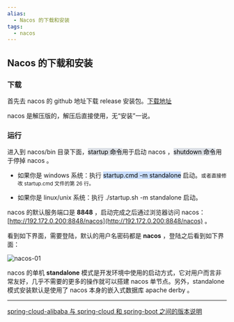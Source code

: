 ```yaml
---
alias: 
  - Nacos 的下载和安装
tags: 
  - nacos
---
```


## Nacos 的下载和安装

### 下载

首先去 nacos 的 github 地址下载 release 安装包。[下载地址](https://github.com/alibaba/nacos/releases)

nacos 是解压版的，解压后直接使用，无“安装”一说。

### 运行

进入到 nacos/bin 目录下面，<mark style="background: #CACFD9A6;">startup 命令</mark>用于启动 nacos ，<mark style="background: #CACFD9A6;">shutdown 命令</mark>用于停掉 nacos 。

- 如果你是 windows 系统：执行 <mark style="background: #ADCCFFA6;">startup.cmd -m standalone</mark> 启动。<small>或者直接修改 startup.cmd 文件的第 26 行。</small>

- 如果你是 linux/unix 系统：执行 ./startup.sh -m standalone 启动。

nacos 的默认服务端口是 **8848** ，启动完成之后通过浏览器访问 nacos：[http://192.172.0.200:8848/nacos](http://192.172.0.200:8848/nacos) 。

看到如下界面，需要登陆，默认的用户名密码都是 **nacos** ，登陆之后看到如下界面：

![nacos-01](https://woniumd.oss-cn-hangzhou.aliyuncs.com/java/hemiao/20220627171148.png)

nacos 的单机 **standalone** 模式是开发环境中使用的启动方式，它对用户而言非常友好，几乎不需要的更多的操作就可以搭建 nacos 单节点。另外，standalone 模式安装默认是使用了 nacos 本身的嵌入式数据库 apache derby 。

---

[spring-cloud-alibaba 与 spring-cloud 和 spring-boot 之间的版本说明](https://github.com/alibaba/spring-cloud-alibaba/wiki/%E7%89%88%E6%9C%AC%E8%AF%B4%E6%98%8E)

